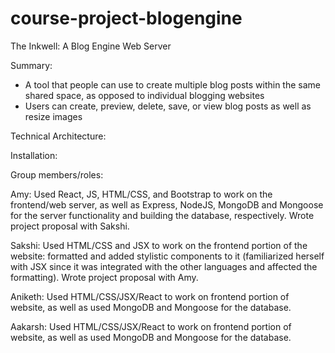 # course-project-blogengine

The Inkwell: A Blog Engine Web Server

Summary:
- A tool that people can use to create multiple blog posts within the same shared space, as opposed to individual blogging websites
- Users can create, preview, delete, save, or view blog posts as well as resize images

Technical Architecture:

Installation: 

Group members/roles:

Amy: Used React, JS, HTML/CSS, and Bootstrap to work on the frontend/web server, as well as Express, NodeJS, MongoDB and Mongoose for the server functionality and building the database, respectively. Wrote project proposal with Sakshi.

Sakshi: Used HTML/CSS and JSX to work on the frontend portion of the website: formatted and added stylistic components to it (familiarized herself with JSX since it was integrated with the other languages and affected the formatting). Wrote project proposal with Amy. 

Aniketh: Used HTML/CSS/JSX/React to work on frontend portion of website, as well as used MongoDB and Mongoose for the database.

Aakarsh: Used HTML/CSS/JSX/React to work on frontend portion of website, as well as used MongoDB and Mongoose for the database.
